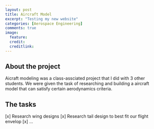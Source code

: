 ```yaml
---
layout: post
title: Aircraft Model
excerpt: "Testing my new website"
categories: [Aerospace Engineering]
comments: true
image:
  feature:
  credit:
  creditlink:
---
```

## About the project
Aicraft modeling was a class-assciated project that I did with 3 other students. We were given the task of
researching and building a aircraft model that can satisfy certain aerodynamics criteria.

## The tasks
[x] Research wing designs
[x] Research tail design to best fit our flight envelop
[x] ...
